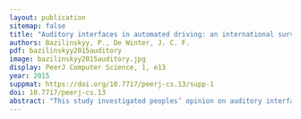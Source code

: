 ```yaml
---
layout: publication
sitemap: false
title: "Auditory interfaces in automated driving: an international survey"
authors: Bazilinskyy, P., De Winter, J. C. F.
pdf: bazilinskyy2015auditory
image: bazilinskyy2015auditory.jpg
display: PeerJ Computer Science, 1, e13
year: 2015
suppmat: https://doi.org/10.7717/peerj-cs.13/supp-1
doi: 10.7717/peerj-cs.13
abstract: "This study investigated peoples’ opinion on auditory interfaces in contemporary cars and their willingness to be exposed to auditory feedback in automated driving. We used an Internet-based survey to collect 1,205 responses from 91 countries. The respondents stated their attitudes towards two existing auditory driver assistance systems, a parking assistant (PA) and a forward collision warning system (FCWS), as well as towards a futuristic augmented sound system (FS) proposed for fully automated driving. The respondents were positive towards the PA and FCWS, and rated the willingness to have automated versions of these systems as 3.87 and 3.77, respectively (on a scale from 1 = disagree strongly to 5 = agree strongly). The respondents tolerated the FS (the mean willingness to use it was 3.00 on the same scale). The results showed that among the available response options, the female voice was the most preferred feedback type for takeover requests in highly automated driving, regardless of whether the respondents’ country was English speaking or not. The present results could be useful for designers of automated vehicles and other stakeholders."
---
```

